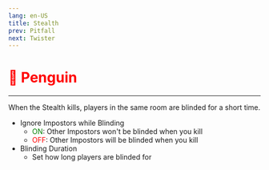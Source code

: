 ```yaml
---
lang: en-US
title: Stealth
prev: Pitfall
next: Twister
---
```


# <font color="red">🥷 <b>Penguin</b></font> <Badge text="Hindering" type="tip" vertical="middle"/>
---

When the Stealth kills, players in the same room are blinded for a short time.

* Ignore Impostors while Blinding
  * <font color=green>ON</font>: Other Impostors won't be blinded when you kill
  * <font color=red>OFF</font>: Other Impostors will be blinded when you kill
* Blinding Duration
  * Set how long players are blinded for